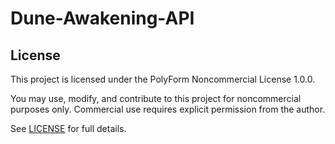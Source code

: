 # Dune-Awakening-API

## License

This project is licensed under the PolyForm Noncommercial License 1.0.0.

You may use, modify, and contribute to this project for noncommercial purposes only. Commercial use requires explicit permission from the author.

See [LICENSE](./LICENSE) for full details.
